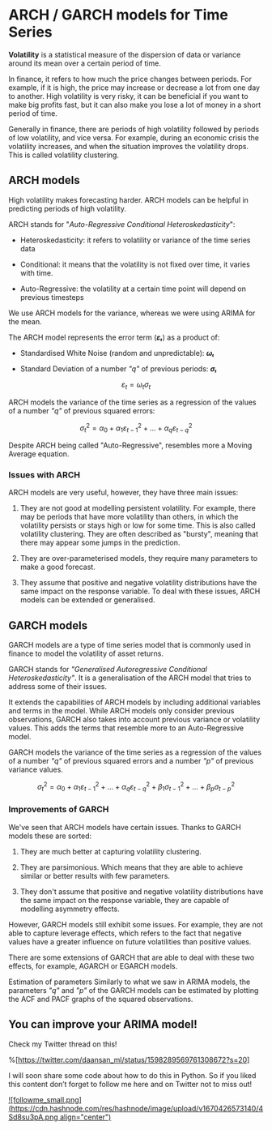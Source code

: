 # ARCH / GARCH models for Time Series

**Volatility** is a statistical measure of the dispersion of data or variance around its mean over a certain period of time.

In finance, it refers to how much the price changes between periods. For example, if it is high, the price may increase or decrease a lot from one day to another. High volatility is very risky, it can be beneficial if you want to make big profits fast, but it can also make you lose a lot of money in a short period of time.

Generally in finance, there are periods of high volatility followed by periods of low volatility, and vice versa. For example, during an economic crisis the volatility increases, and when the situation improves the volatility drops. This is called volatility clustering.

## ARCH models

High volatility makes forecasting harder. ARCH models can be helpful in predicting periods of high volatility.

ARCH stands for "*Auto-Regressive Conditional Heteroskedasticity*":

*   Heteroskedasticity: it refers to volatility or variance of the time series data
    
*   Conditional: it means that the volatility is not fixed over time, it varies with time.
    
*   Auto-Regressive: the volatility at a certain time point will depend on previous timesteps
    

We use ARCH models for the variance, whereas we were using ARIMA for the mean.

The ARCH model represents the error term (***εₜ***) as a product of:

*   Standardised White Noise (random and unpredictable): ***ωₜ***
    
*   Standard Deviation of a number *"q"* of previous periods: ***σₜ***
    

$$\varepsilon_t = \omega_t \sigma_t$$

ARCH models the variance of the time series as a regression of the values of a number *"q"* of previous squared errors:

$$\sigma_t^2=\alpha_0+\alpha_1\varepsilon_{t-1}^2 + ... +\alpha_q\varepsilon_{t-q}^2$$

Despite ARCH being called "Auto-Regressive", resembles more a Moving Average equation.

### Issues with ARCH

ARCH models are very useful, however, they have three main issues:

1.  They are not good at modelling persistent volatility. For example, there may be periods that have more volatility than others, in which the volatility persists or stays high or low for some time. This is also called volatility clustering. They are often described as "bursty", meaning that there may appear some jumps in the prediction.
    
2.  They are over-parameterised models, they require many parameters to make a good forecast.
    
3.  They assume that positive and negative volatility distributions have the same impact on the response variable. To deal with these issues, ARCH models can be extended or generalised.
    

## GARCH models

GARCH models are a type of time series model that is commonly used in finance to model the volatility of asset returns.

GARCH stands for *"Generalised Autoregressive Conditional Heteroskedasticity"*. It is a generalisation of the ARCH model that tries to address some of their issues.

It extends the capabilities of ARCH models by including additional variables and terms in the model. While ARCH models only consider previous observations, GARCH also takes into account previous variance or volatility values. This adds the terms that resemble more to an Auto-Regressive model.

GARCH models the variance of the time series as a regression of the values of a number *"q"* of previous squared errors and a number *"p"* of previous variance values.

$$\sigma_t^2=\alpha_0+\alpha_1\varepsilon_{t-1}^2 + ... +\alpha_q\varepsilon_{t-q}^2 + \beta_1\sigma_{t-1}^2 + ... +\beta_p\sigma_{t-p}^2$$

### Improvements of GARCH

We've seen that ARCH models have certain issues. Thanks to GARCH models these are sorted:

1.  They are much better at capturing volatility clustering.
    
2.  They are parsimonious. Which means that they are able to achieve similar or better results with few parameters.
    
3.  They don't assume that positive and negative volatility distributions have the same impact on the response variable, they are capable of modelling asymmetry effects.
    

However, GARCH models still exhibit some issues. For example, they are not able to capture leverage effects, which refers to the fact that negative values have a greater influence on future volatilities than positive values.

There are some extensions of GARCH that are able to deal with these two effects, for example, AGARCH or EGARCH models.

Estimation of parameters Similarly to what we saw in ARIMA models, the parameters *"q"* and *"p"* of the GARCH models can be estimated by plotting the ACF and PACF graphs of the squared observations.

## You can improve your ARIMA model!

Check my Twitter thread on this!

%[https://twitter.com/daansan_ml/status/1598289569761308672?s=20] 

I will soon share some code about how to do this in Python. So if you liked this content don’t forget to follow me here and on Twitter not to miss out!

[![followme_small.png](https://cdn.hashnode.com/res/hashnode/image/upload/v1670426573140/4Sd8su3pA.png align="center")](https://twitter.com/daansan_ml)